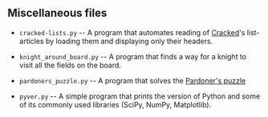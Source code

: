 Miscellaneous files
---

* `cracked-lists.py` -- A program that automates reading of [Cracked](http://www.cracked.com/)'s list-articles by loading them and displaying only their headers.

* `knight_around_board.py` -- A program that finds a way for a knight to visit all the fields on the board.

* `pardoners_puzzle.py` -- A program that solves the [Pardoner's puzzle](http://math-fail.com/2015/02/the-pardoners-puzzle.html)

* `pyver.py` -- A simple program that prints the version of Python and some of its commonly used libraries (SciPy, NumPy, Matplotlib).
